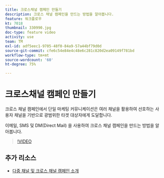 ```yaml
---
title: 크로스채널 캠페인 만들기
description: 크로스 채널 캠페인을 만드는 방법을 알아봅니다.
feature: 워크플로우
kt: 7018
thumbnail: 330990.jpg
doc-type: feature video
activity: use
team: TM
exl-id: adf5eec1-9705-48f0-84a9-57a44bf79d0d
source-git-commit: cfe6c54e84e4c48e6c281c820d2ea09149f781bd
workflow-type: tm+mt
source-wordcount: '60'
ht-degree: 75%

---
```


# 크로스채널 캠페인 만들기

크로스 채널 캠페인에서 단일 마케팅 커뮤니케이션은 여러 채널을 활용하여 선호하는 사용자 채널을 기반으로 광범위한 타겟 대상자에게 도달합니다.

이메일, SMS 및 DM(Direct Mail) 을 사용하여 크로스 채널 캠페인을 만드는 방법을 알아봅니다.

>[!VIDEO](https://video.tv.adobe.com/v/330990?quality=12)

## 추가 리소스

* [다중 채널 및 크로스 채널 캠페인 소개](/help/orchestrating-campaigns/introduction-to-cross-and-multi-channel-campaigns.md)
